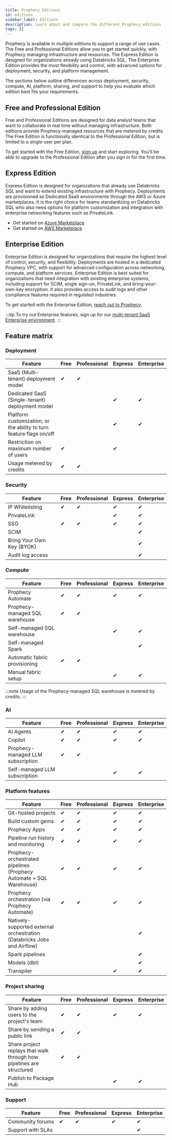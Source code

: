 ```yaml
---
title: Prophecy Editions
id: editions
sidebar_label: Editions
description: Learn about and compare the different Prophecy editions
tags: []
---
```


Prophecy is available in multiple editions to support a range of use cases. The Free and Professional Editions allow you to get started quickly, with Prophecy managing infrastructure and resources. The Express Edition is designed for organizations already using Databricks SQL. The Enterprise Edition provides the most flexibility and control, with advanced options for deployment, security, and platform management.

The sections below outline differences across deployment, security, compute, AI, platform, sharing, and support to help you evaluate which edition best fits your requirements.

## Free and Professional Edition

Free and Professional Editions are designed for data analyst teams that want to collaborate in real time without managing infrastructure. Both editions provide Prophecy-managed resources that are metered by credits. The Free Edition is functionally identical to the Professional Edition, but is limited to a single user per plan.

To get started with the Free Edition, [sign up](https://app.prophecy.ai/) and start exploring. You'll be able to upgrade to the Professional Edition after you sign in for the first time.

## Express Edition

Express Edition is designed for organizations that already use Databricks SQL and want to extend existing infrastructure with Prophecy. Deployments are provisioned as Dedicated SaaS environments through the AWS or Azure marketplaces. It is the right choice for teams standardizing on Databricks SQL who also need options for platform customization and integration with enterprise networking features such as PrivateLink.

- Get started on [Azure Marketplace](https://azuremarketplace.microsoft.com/en-us/marketplace/apps/simpledatalabsinc1635791235920.prophecy-enterprise-express-for-databricks?tab=Overview)
- Get started on [AWS Marketplace](https://aws.amazon.com/marketplace/pp/prodview-dht7vktn2yues)

## Enterprise Edition

Enterprise Edition is designed for organizations that require the highest level of control, security, and flexibility. Deployments are hosted in a dedicated Prophecy VPC, with support for advanced configuration across networking, compute, and platform services. Enterprise Edition is best suited for organizations that need integration with existing enterprise systems, including support for SCIM, single sign-on, PrivateLink, and bring-your-own-key encryption. It also provides access to audit logs and other compliance features required in regulated industries.

To get started with the Enterprise Edition, [reach out to Prophecy](mailto:contact.us@prophecy.io).

:::tip
To try out Enterprise features, sign up for our [multi-tenant SaaS Enterprise environment](https://app.prophecy.io/).
:::

## Feature matrix

### Deployment

| Feature                                                             | Free | Professional | Express | Enterprise |
| ------------------------------------------------------------------- | ---- | ------------ | ------- | ---------- |
| SaaS (Multi-tenant) deployment model                                | ✔    | ✔            |         |            |
| Dedicated SaaS (Single-tenant) deployment model                     |      |              | ✔       | ✔          |
| Platform customization, or the ability to turn feature flags on/off |      |              | ✔       | ✔          |
| Restriction on maximum number of users                              | ✔    |              | ✔       |            |
| Usage metered by credits                                            | ✔    | ✔            |         |            |

### Security

| Feature                   | Free | Professional | Express | Enterprise |
| ------------------------- | ---- | ------------ | ------- | ---------- |
| IP Whitelisting           | ✔    | ✔            | ✔       | ✔          |
| PrivateLink               |      |              | ✔       | ✔          |
| SSO                       | ✔    | ✔            | ✔       | ✔          |
| SCIM                      |      |              |         | ✔          |
| Bring Your Own Key (BYOK) |      |              |         | ✔          |
| Audit log access          |      |              |         | ✔          |

### Compute

| Feature                        | Free | Professional | Express | Enterprise |
| ------------------------------ | ---- | ------------ | ------- | ---------- |
| Prophecy Automate              | ✔    | ✔            | ✔       | ✔          |
| Prophecy-managed SQL warehouse | ✔    | ✔            |         |            |
| Self-managed SQL warehouse     |      |              | ✔       | ✔          |
| Self-managed Spark             |      |              |         | ✔          |
| Automatic fabric provisioning  | ✔    | ✔            |         |            |
| Manual fabric setup            |      |              | ✔       | ✔          |

:::note
Usage of the Prophecy-managed SQL warehouse is metered by credits.
:::

### AI

| Feature                           | Free | Professional | Express | Enterprise |
| --------------------------------- | ---- | ------------ | ------- | ---------- |
| AI Agents                         | ✔    | ✔            | ✔       | ✔          |
| Copilot                           | ✔    | ✔            | ✔       | ✔          |
| Prophecy-managed LLM subscription | ✔    | ✔            |         |            |
| Self-managed LLM subscription     |      |              | ✔       | ✔          |

### Platform features

| Feature                                                                 | Free | Professional | Express | Enterprise |
| ----------------------------------------------------------------------- | ---- | ------------ | ------- | ---------- |
| Git-hosted projects                                                     | ✔    | ✔            | ✔       | ✔          |
| Build custom gems                                                       | ✔    | ✔            | ✔       | ✔          |
| Prophecy Apps                                                           | ✔    | ✔            | ✔       | ✔          |
| Pipeline run history and monitoring                                     | ✔    | ✔            | ✔       | ✔          |
| Prophecy-orchestrated pipelines (Prophecy Automate + SQL Warehouse)     | ✔    | ✔            | ✔       | ✔          |
| Prophecy orchestration (via Prophecy Automate)                          | ✔    | ✔            | ✔       | ✔          |
| Natively-supported external orchestration (Databricks Jobs and Airflow) |      |              |         | ✔          |
| Spark pipelines                                                         |      |              |         | ✔          |
| Models (dbt)                                                            |      |              |         | ✔          |
| Transpiler                                                              |      |              | ✔       | ✔          |

### Project sharing

| Feature                                                              | Free | Professional | Express | Enterprise |
| -------------------------------------------------------------------- | ---- | ------------ | ------- | ---------- |
| Share by adding users to the project's team                          | ✔    | ✔            | ✔       | ✔          |
| Share by sending a public link                                       | ✔    | ✔            |         |            |
| Share project replays that walk through how pipelines are structured | ✔    | ✔            |         |            |
| Publish to Package Hub                                               |      |              | ✔       | ✔          |

### Support

| Feature           | Free | Professional | Express | Enterprise |
| ----------------- | ---- | ------------ | ------- | ---------- |
| Community forums  | ✔    | ✔            | ✔       | ✔          |
| Support with SLAs |      |              |         | ✔          |

